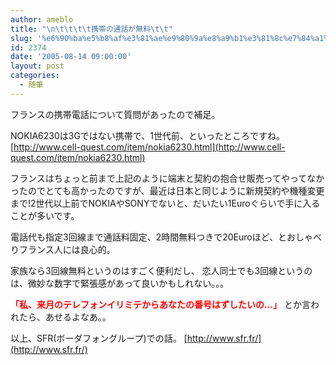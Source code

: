 ```yaml
---
author: ameblo
title: "\n\t\t\t\t携帯の通話が無料\t\t"
slug: '%e6%90%ba%e5%b8%af%e3%81%ae%e9%80%9a%e8%a9%b1%e3%81%8c%e7%84%a1%e6%96%99'
id: 2374
date: '2005-08-14 09:00:00'
layout: post
categories:
  - 随筆
---
```


フランスの携帯電話について質問があったので補足。

NOKIA6230は3Gではない携帯で、1世代前、といったところですね。 [http://www.cell-quest.com/item/nokia6230.html](http://www.cell-quest.com/item/nokia6230.html)

フランスはちょっと前まで上記のように端末と契約の抱合せ販売ってやってなかったのでとても高かったのですが、最近は日本と同じように新規契約や機種変更まで!2世代以上前でNOKIAやSONYでないと、だいたい1Euroぐらいで手に入ることが多いです。

電話代も指定3回線まで通話料固定、2時間無料つきで20Euroほど、とおしゃべりフランス人には良心的。

家族なら3回線無料というのはすごく便利だし、 恋人同士でも3回線というのは、微妙な数字で緊張感があって良いかもしれない。。。

<font color="#ff0000">**「私、来月のテレフォンイリミテからあなたの番号はずしたいの…」**</font> とか言われたら、あせるよなあ。。

以上、SFR(ボーダフォングループ)での話。 [http://www.sfr.fr/](http://www.sfr.fr/)